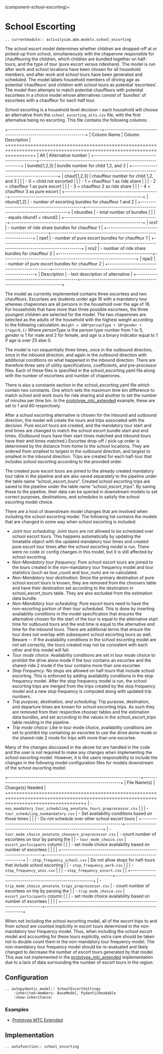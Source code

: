 (component-school-escorting)=
# School Escorting

```{eval-rst}
.. currentmodule:: activitysim.abm.models.school_escorting
```
The school escort model determines whether children are dropped-off at or picked-up from school,
simultaneously with the chaperone responsible for chauffeuring the children,
which children are bundled together on half-tours, and the type of tour (pure escort versus rideshare).
The model is run after work and school locations have been chosen for all household members,
and after work and school tours have been generated and scheduled.
The model labels household members of driving age as potential ‘chauffeurs’ and children with school tours as potential ‘escortees’.
The model then attempts to match potential chauffeurs with potential escortees in a choice model whose alternatives
consist of ‘bundles’ of escortees with a chauffeur for each half tour.

School escorting is a household level decision – each household will choose an alternative from the ``school_escorting_alts.csv`` file,
with the first alternative being no escorting. This file contains the following columns:

+------------------------------------------------+--------------------------------------------------------------------+
|  Column Name                                   |    Column Description                                              |
+================================================+====================================================================+
|  Alt                                           |  Alternative number                                                |
+------------------------------------------------+--------------------------------------------------------------------+
|  bundle[1,2,3]                                 |  bundle number for child 1,2, and 3                                |
+------------------------------------------------+--------------------------------------------------------------------+
|  chauf[1,2,3]                                  |  chauffeur number for child 1,2, and 3                             |
|                                                |  - 0 = child not escorted                                          |
|                                                |  - 1 = chauffeur 1 as ride share                                   |
|                                                |  - 2 = chauffeur 1 as pure escort                                  |
|                                                |  - 3 = chauffeur 2 as ride share                                   |
|                                                |  - 4 = chauffeur 3 as pure escort                                  |
+------------------------------------------------+--------------------------------------------------------------------+
|  nbund[1,2]                                    |  - number of escorting bundles for chauffeur 1 and 2               |
+------------------------------------------------+--------------------------------------------------------------------+
|  nbundles                                      |  - total number of bundles                                         |
|                                                |  - equals nbund1 + nbund2                                          |
+------------------------------------------------+--------------------------------------------------------------------+
|  nrs1                                          |  - number of ride share bundles for chauffeur 1                    |
+------------------------------------------------+--------------------------------------------------------------------+
|  npe1                                          |  - number of pure escort bundles for chauffeur 1                   |
+------------------------------------------------+--------------------------------------------------------------------+
|  nrs2                                          |  - number of ride share bundles for chauffeur 2                    |
+------------------------------------------------+--------------------------------------------------------------------+
|  npe2                                          |  - number of pure escort bundles for chauffeur 2                   |
+------------------------------------------------+--------------------------------------------------------------------+
|  Description                                   |  - text description of alternative                                 |
+------------------------------------------------+--------------------------------------------------------------------+

The model as currently implemented contains three escortees and two chauffeurs.
Escortees are students under age 16 with a mandatory tour whereas chaperones are all persons in the household over the age of 18.
For households that have more than three possible escortees, the three youngest children are selected for the model.
The two chaperones are selected as the adults of the household with the highest weight according to the following calculation:
`Weight = 100*personType + 10*gender + 1*age(0,1)`
Where *personType* is the person type number from 1 to 5, *gender* is 1 for male and 2 for female, and
*age* is a binary indicator equal to 1 if age is over 25 else 0.

The model is run sequentially three times, once in the outbound direction, once in the inbound direction,
and again in the outbound direction with additional conditions on what happened in the inbound direction.
There are therefore three sets of utility specifications, coefficients, and pre-processor files.
Each of these files is specified in the school_escorting.yaml file along with the number of escortees and number of chaperones.

There is also a constants section in the school_escorting.yaml file which contain two constants.
One which sets the maximum time bin difference to match school and work tours for ride sharing
and another to set the number of minutes per time bin.
In the [prototype_mtc_extended](prototype_mtc_extended) example, these are set to 1 and 60 respectively.

After a school escorting alternative is chosen for the inbound and outbound direction, the model will
create the tours and trips associated with the decision.  Pure escort tours are created,
and the mandatory tour start and end times are changed to match the school escort bundle start and end times.
(Outbound tours have their start times matched and inbound tours have their end times matched.)
Escortee drop-off / pick-up order is determined by the distance from home to the school locations.
They are ordered from smallest to largest in the outbound direction, and largest to smallest in the inbound direction.
Trips are created for each half-tour that includes school escorting according to the provided order.

The created pure escort tours are joined to the already created mandatory tour table in the pipeline
and are also saved separately to the pipeline under the table name “school_escort_tours”.
Created school escorting trips are saved to the pipeline under the table name “school_escort_trips”.
By saving these to the pipeline, their data can be queried in downstream models to set correct purposes,
destinations, and schedules to satisfy the school escorting model choice.

There are a host of downstream model changes that are involved when including the school escorting model.
The following list contains the models that are changed in some way when school escorting is included:

- *Joint tour scheduling:* Joint tours are not allowed to be scheduled over school escort tours.
   This happens automatically by updating the timetable object with the updated mandatory tour times
   and created pure escort tour times after the school escorting model is run.
   There were no code or config changes in this model, but it is still affected by school escorting.
- *Non-Mandatory tour frequency:*  Pure school escort tours are joined to the tours created in the
   non-mandatory tour frequency model and tour statistics (such as tour_count and tour_num) are re-calculated.
- *Non-Mandatory tour destination:* Since the primary destination of pure school escort tours is known,
   they are removed from the choosers table and have their destination set according to the destination in\
   school_escort_tours table.  They are also excluded from the estimation data bundle.
- *Non-Mandatory tour scheduling:* Pure escort tours need to have the non-escorting portion of their tour scheduled.
   This is done by inserting availability conditions in the model specification that ensures the alternative
   chosen for the start of the tour is equal to the alternative start time for outbound tours and the end time
   is equal to the alternative end time for the inbound tours.  There are additional terms that ensure the tour
   does not overlap with subsequent school escorting tours as well.  Beware -- If the availability conditions
   in the school escorting model are not set correctly, the tours created may not be consistent with each other
   and this model will fail.
- *Tour mode choice:* Availability conditions are set in tour mode choice to prohibit the drive alone mode
   if the tour contains an escortee and the shared-ride 2 mode if the tour contains more than one escortee.
- *Stop Frequency:* No stops are allowed on half-tours that include school escorting.
   This is enforced by adding availability conditions in the stop frequency model.  After the stop frequency
   model is run, the school escorting trips are merged from the trips created by the stop frequency model
   and a new stop frequency is computed along with updated trip numbers.
- *Trip purpose, destination, and scheduling:* Trip purpose, destination, and departure times are known
   for school escorting trips.  As such they are removed from their respective chooser tables and the estimation
   data bundles, and set according to the values in the school_escort_trips table residing in the pipeline.
- *Trip mode choice:* Like in tour mode choice, availability conditions are set to prohibit trip containing
   an escortee to use the drive alone mode or the shared-ride 2 mode for trips with more than one escortee.

Many of the changes discussed in the above list are handled in the code and the user is not required to make any
changes when implementing the school escorting model.  However, it is the users responsibility to include the
changes in the following model configuration files for models downstream of the school escorting model:

+--------------------------------------------------------------------+------------------------------------------------------------------+
| File Name(s)                                                       | Change(s) Needed                                                 |
+====================================================================+==================================================================+
|  - `non_mandatory_tour_scheduling_annotate_tours_preprocessor.csv` |                                                                  |
|  - `tour_scheduling_nonmandatory.csv`                              | - Set availability conditions based on those times               |
|                                                                    | - Do not schedule over other school escort tours                 |
+--------------------------------------------------------------------+------------------------------------------------------------------+
|  - `tour_mode_choice_annotate_choosers_preprocessor.csv`           |  - count number of escortees on tour by parsing the              |
|  - `tour_mode_choice.csv`                                          |    ``escort_participants`` column                                |
|                                                                    |  - set mode choice availability based on number of escortees     |
|                                                                    |                                                                  |
+--------------------------------------------------------------------+------------------------------------------------------------------+
| - `stop_frequency_school.csv`                                      |  Do not allow stops for half-tours that include school escorting |
| - `stop_frequency_work.csv`                                        |                                                                  |
| - `stop_frequency_univ.csv`                                        |                                                                  |
| - `stop_frequency_escort.csv`                                      |                                                                  |
+--------------------------------------------------------------------+------------------------------------------------------------------+
|  - `trip_mode_choice_annotate_trips_preprocessor.csv`              |  - count number of escortees on trip by parsing the              |
|  - `trip_mode_choice.csv`                                          |    ``escort_participants`` column                                |
|                                                                    |  - set mode choice availability based on number of escortees     |
|                                                                    |                                                                  |
+--------------------------------------------------------------------+------------------------------------------------------------------+

When not including the school escorting model, all of the escort trips to and from school are counted implicitly in
escort tours determined in the non-mandatory tour frequency model. Thus, when including the school escort model and
accounting for these tours explicitly, extra care should be taken not to double count them in the non-mandatory
tour frequency model. The non-mandatory tour frequency model should be re-evaluated and likely changed to decrease
the number of escort tours generated by that model.  This was not implemented in the [prototype_mtc_extended](prototype_mtc_extended)
implementation due to a lack of data surrounding the number of escort tours in the region.

## Configuration

```{eval-rst}
.. autopydantic_model:: SchoolEscortSettings
    :inherited-members: BaseModel, PydanticReadable
    :show-inheritance:
```

### Examples

- [Prototype MTC Extended](https://github.com/ActivitySim/activitysim/blob/main/activitysim/examples/prototype_mtc_extended/configs/school_escorting.yaml)

## Implementation

```{eval-rst}
.. autofunction:: school_escorting
```
